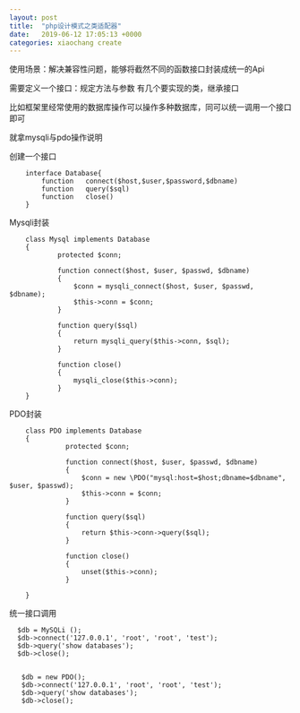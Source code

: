 ```yaml
---
layout: post
title:  "php设计模式之类适配器"
date:   2019-06-12 17:05:13 +0000
categories: xiaochang create
---
```


使用场景：解决兼容性问题，能够将截然不同的函数接口封装成统一的Api

需要定义一个接口：规定方法与参数
    有几个要实现的类，继承接口
    
比如框架里经常使用的数据库操作可以操作多种数据库，同可以统一调用一个接口即可

就拿mysqli与pdo操作说明

创建一个接口

        interface Database{
            function   connect($host,$user,$password,$dbname)
            function   query($sql)
            function   close()
        }

Mysqli封装

        class Mysql implements Database
        {
                protected $conn;

                function connect($host, $user, $passwd, $dbname)
                {
                    $conn = mysqli_connect($host, $user, $passwd, $dbname);
                    $this->conn = $conn;
                }

                function query($sql)
                {
                    return mysqli_query($this->conn, $sql);
                }

                function close()
                {
                    mysqli_close($this->conn);
                }
        }
        
   
PDO封装

        class PDO implements Database
        {
                  protected $conn;
                   
                  function connect($host, $user, $passwd, $dbname)
                  {
                      $conn = new \PDO("mysql:host=$host;dbname=$dbname", $user, $passwd);
                      $this->conn = $conn;
                  }

                  function query($sql)
                  {
                      return $this->conn->query($sql);
                  }

                  function close()
                  {
                      unset($this->conn);
                  }
   
        }
        
统一接口调用

      $db = MySQLi ();
      $db->connect('127.0.0.1', 'root', 'root', 'test');
      $db->query('show databases');
      $db->close();
      
      
       $db = new PDO();
       $db->connect('127.0.0.1', 'root', 'root', 'test');
       $db->query('show databases');
       $db->close();
      
